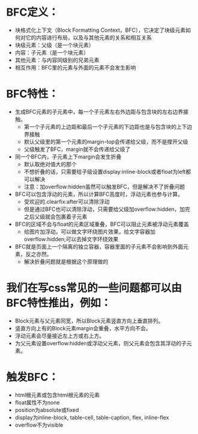 # BFC定义：
* 块格式化上下文（Block Formatting Context，BFC），它决定了块级元素如何对它的内容进行布局，以及与其他元素的关系和相互关系
* 块级元素：父级（是一个块元素）
* 内容：子元素（是一个块元素）
* 其他元素：与内容同级别的兄弟元素
* 相互作用：BFC里的元素与外面的元素不会发生影响

# BFC特性：
* 生成BFC元素的子元素中，每一个子元素左右外边距与包含块的左右边界接触。
    - 第一个子元素的上边距和最后一个子元素的下边距也是与包含块的上下边界接触
    - 默认父级里的第一个元素的margin-top会传递给父级，而不是撑开父级
    - 父级触发了BFC，margin就不会传递给父级了
* 同一个BFC内，子元素上下margin会发生折叠
    - 默认取绝对值大的那个
    - 不想折叠的话，只需要给子级设置display:inline-block或者float为left都可以解决
    - 注意：加overflow:hidden虽然可以触发BFC，但是解决不了折叠问题
* BFC可以包含浮动的元素，所以计算BFC高度时，浮动元素也参与计算。
    - 受欢迎的.clearfix:after可以清除浮动
    - 但是通过BFC也可以清除浮动，只需要给父级加overflow:hidden，加完之后父级就会包裹着子元素
* BFC的区域不会与float的元素区域重叠，BFC可以阻止元素被浮动元素覆盖
    - 给图片加浮动，可以做文字环绕图片效果，给文字容器加overflow:hidden;可以去掉文字环绕效果
* BFC就是页面上一个隔离的独立容器，容器里面的子元素不会影响到外面元素，反之亦然。
    - 解决折叠问题就是根据这个原理做的

# 我们在写css常见的一些问题都可以由BFC特性推出，例如：
* Block元素与父元素同宽，所以Block元素竖直方向上垂直排列。
* 竖直方向上有的Block元素margin会重叠，水平方向不会。
* 浮动元素会尽量接近左上方或右上方。
* 为父元素设置overflow:hidden或浮动父元素，则父元素会包含其浮动的子元素。

# 触发BFC：
* html根元素或包含html根元素的元素
* float属性不为none
* position为absolute或fixed
* display为inline-block, table-cell, table-caption, flex, inline-flex
* overflow不为visible